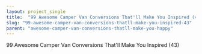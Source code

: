 ```yaml
---
layout: project_single
title:  "99 Awesome Camper Van Conversions That'll Make You Inspired (43)"
slug: "99-awesome-camper-van-conversions-thatll-make-you-inspired-43"
parent: "awesome-camper-van-conversions-thatll-make-you-happy"
---
```

99 Awesome Camper Van Conversions That'll Make You Inspired (43)